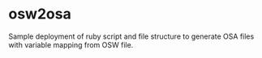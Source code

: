 # osw2osa
Sample deployment of ruby script and file structure to generate OSA files with variable mapping from OSW file. 
